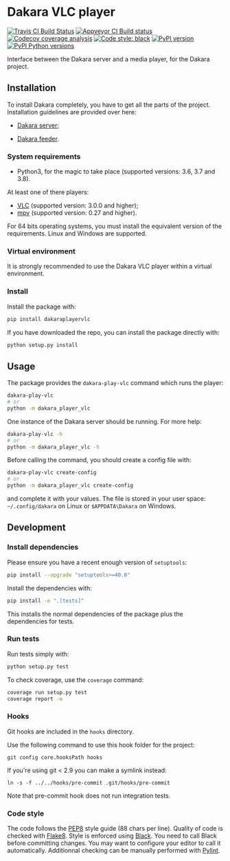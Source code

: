 # Dakara VLC player

[![Travis CI Build Status](https://travis-ci.com/DakaraProject/dakara-player-vlc.svg?branch=develop)](https://travis-ci.com/DakaraProject/dakara-player-vlc)
[![Appveyor CI Build status](https://ci.appveyor.com/api/projects/status/gcgpwu2i8vdwhb7y?svg=true)](https://ci.appveyor.com/project/neraste/dakara-player-vlc)
[![Codecov coverage analysis](https://codecov.io/gh/DakaraProject/dakara-player-vlc/branch/develop/graph/badge.svg)](https://codecov.io/gh/DakaraProject/dakara-player-vlc)
[![Code style: black](https://img.shields.io/badge/code%20style-black-000000.svg)](https://github.com/ambv/black)
[![PyPI version](https://badge.fury.io/py/dakaraplayervlc.svg)](https://pypi.python.org/pypi/dakaraplayervlc/)
[![PyPI Python versions](https://img.shields.io/pypi/pyversions/dakaraplayervlc.svg)](https://pypi.python.org/pypi/dakaraplayervlc/)

Interface between the Dakara server and a media player, for the Dakara project.

## Installation

To install Dakara completely, you have to get all the parts of the project.
Installation guidelines are provided over here:

* [Dakara server](https://github.com/DakaraProject/dakara-server/);
- [Dakara feeder](https:://github.com/DakaraProject/dakara-feeder).

### System requirements

* Python3, for the magic to take place (supported versions: 3.6, 3.7 and 3.8).

At least one of there players:

* [VLC](https://www.videolan.org/vlc/) (supported version: 3.0.0 and higher);
* [mpv](https://mpv.io/) (supported version: 0.27 and higher).

For 64 bits operating systems, you must install the equivalent version of the requirements.
Linux and Windows are supported.

### Virtual environment

It is strongly recommended to use the Dakara VLC player within a virtual environment.

### Install

Install the package with:

```sh
pip install dakaraplayervlc
```

If you have downloaded the repo, you can install the package directly with:

```sh
python setup.py install
```

## Usage

The package provides the `dakara-play-vlc` command which runs the player:

```sh
dakara-play-vlc
# or
python -m dakara_player_vlc
```

One instance of the Dakara server should be running. For more help:

```sh
dakara-play-vlc -h
# or
python -m dakara_player_vlc -h
```

Before calling the command, you should create a config file with:

```sh
dakara-play-vlc create-config
# or
python -m dakara_player_vlc create-config
```

and complete it with your values. The file is stored in your user space: `~/.config/dakara` on Linux or `$APPDATA\Dakara` on Windows.

## Development

### Install dependencies

Please ensure you have a recent enough version of `setuptools`:

```sh
pip install --upgrade "setuptools>=40.0"
```

Install the dependencies with:

```sh
pip install -e ".[tests]"
```

This installs the normal dependencies of the package plus the dependencies for tests.

### Run tests

Run tests simply with:

```sh
python setup.py test
```

To check coverage, use the `coverage` command:

```sh
coverage run setup.py test
coverage report -m
```

### Hooks

Git hooks are included in the `hooks` directory.

Use the following command to use this hook folder for the project:

```
git config core.hooksPath hooks
```

If you're using git < 2.9 you can make a symlink instead:

```
ln -s -f ../../hooks/pre-commit .git/hooks/pre-commit
```

Note that pre-commit hook does not run integration tests.

### Code style

The code follows the [PEP8](https://www.python.org/dev/peps/pep-0008/) style guide (88 chars per line).
Quality of code is checked with [Flake8](https://pypi.org/project/flake8/).
Style is enforced using [Black](https://github.com/ambv/black).
You need to call Black before committing changes.
You may want to configure your editor to call it automatically.
Additionnal checking can be manually performed with [Pylint](https://www.pylint.org/).
